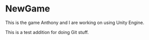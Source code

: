 # NewGame
This is the game Anthony and I are working on using Unity Engine.

This is a test addition for doing Git stuff.